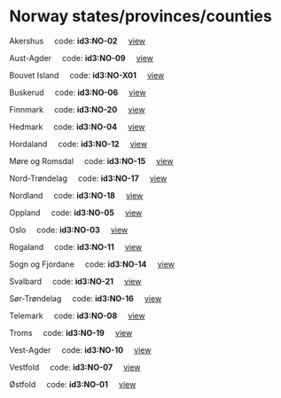 # Norway states/provinces/counties
Akershus&nbsp;&nbsp;&nbsp;&nbsp;&nbsp;code: **id3:NO-02**&nbsp;&nbsp;&nbsp;&nbsp;&nbsp;[view](../export/geojson/medium/id3/no/02.geojson)&nbsp;&nbsp;&nbsp;&nbsp;&nbsp;


Aust-Agder&nbsp;&nbsp;&nbsp;&nbsp;&nbsp;code: **id3:NO-09**&nbsp;&nbsp;&nbsp;&nbsp;&nbsp;[view](../export/geojson/medium/id3/no/09.geojson)&nbsp;&nbsp;&nbsp;&nbsp;&nbsp;


Bouvet Island&nbsp;&nbsp;&nbsp;&nbsp;&nbsp;code: **id3:NO-X01**&nbsp;&nbsp;&nbsp;&nbsp;&nbsp;[view](../export/geojson/medium/id3/no/x01.geojson)&nbsp;&nbsp;&nbsp;&nbsp;&nbsp;


Buskerud&nbsp;&nbsp;&nbsp;&nbsp;&nbsp;code: **id3:NO-06**&nbsp;&nbsp;&nbsp;&nbsp;&nbsp;[view](../export/geojson/medium/id3/no/06.geojson)&nbsp;&nbsp;&nbsp;&nbsp;&nbsp;


Finnmark&nbsp;&nbsp;&nbsp;&nbsp;&nbsp;code: **id3:NO-20**&nbsp;&nbsp;&nbsp;&nbsp;&nbsp;[view](../export/geojson/medium/id3/no/20.geojson)&nbsp;&nbsp;&nbsp;&nbsp;&nbsp;


Hedmark&nbsp;&nbsp;&nbsp;&nbsp;&nbsp;code: **id3:NO-04**&nbsp;&nbsp;&nbsp;&nbsp;&nbsp;[view](../export/geojson/medium/id3/no/04.geojson)&nbsp;&nbsp;&nbsp;&nbsp;&nbsp;


Hordaland&nbsp;&nbsp;&nbsp;&nbsp;&nbsp;code: **id3:NO-12**&nbsp;&nbsp;&nbsp;&nbsp;&nbsp;[view](../export/geojson/medium/id3/no/12.geojson)&nbsp;&nbsp;&nbsp;&nbsp;&nbsp;


Møre og Romsdal&nbsp;&nbsp;&nbsp;&nbsp;&nbsp;code: **id3:NO-15**&nbsp;&nbsp;&nbsp;&nbsp;&nbsp;[view](../export/geojson/medium/id3/no/15.geojson)&nbsp;&nbsp;&nbsp;&nbsp;&nbsp;


Nord-Trøndelag&nbsp;&nbsp;&nbsp;&nbsp;&nbsp;code: **id3:NO-17**&nbsp;&nbsp;&nbsp;&nbsp;&nbsp;[view](../export/geojson/medium/id3/no/17.geojson)&nbsp;&nbsp;&nbsp;&nbsp;&nbsp;


Nordland&nbsp;&nbsp;&nbsp;&nbsp;&nbsp;code: **id3:NO-18**&nbsp;&nbsp;&nbsp;&nbsp;&nbsp;[view](../export/geojson/medium/id3/no/18.geojson)&nbsp;&nbsp;&nbsp;&nbsp;&nbsp;


Oppland&nbsp;&nbsp;&nbsp;&nbsp;&nbsp;code: **id3:NO-05**&nbsp;&nbsp;&nbsp;&nbsp;&nbsp;[view](../export/geojson/medium/id3/no/05.geojson)&nbsp;&nbsp;&nbsp;&nbsp;&nbsp;


Oslo&nbsp;&nbsp;&nbsp;&nbsp;&nbsp;code: **id3:NO-03**&nbsp;&nbsp;&nbsp;&nbsp;&nbsp;[view](../export/geojson/medium/id3/no/03.geojson)&nbsp;&nbsp;&nbsp;&nbsp;&nbsp;


Rogaland&nbsp;&nbsp;&nbsp;&nbsp;&nbsp;code: **id3:NO-11**&nbsp;&nbsp;&nbsp;&nbsp;&nbsp;[view](../export/geojson/medium/id3/no/11.geojson)&nbsp;&nbsp;&nbsp;&nbsp;&nbsp;


Sogn og Fjordane&nbsp;&nbsp;&nbsp;&nbsp;&nbsp;code: **id3:NO-14**&nbsp;&nbsp;&nbsp;&nbsp;&nbsp;[view](../export/geojson/medium/id3/no/14.geojson)&nbsp;&nbsp;&nbsp;&nbsp;&nbsp;


Svalbard&nbsp;&nbsp;&nbsp;&nbsp;&nbsp;code: **id3:NO-21**&nbsp;&nbsp;&nbsp;&nbsp;&nbsp;[view](../export/geojson/medium/id3/no/21.geojson)&nbsp;&nbsp;&nbsp;&nbsp;&nbsp;


Sør-Trøndelag&nbsp;&nbsp;&nbsp;&nbsp;&nbsp;code: **id3:NO-16**&nbsp;&nbsp;&nbsp;&nbsp;&nbsp;[view](../export/geojson/medium/id3/no/16.geojson)&nbsp;&nbsp;&nbsp;&nbsp;&nbsp;


Telemark&nbsp;&nbsp;&nbsp;&nbsp;&nbsp;code: **id3:NO-08**&nbsp;&nbsp;&nbsp;&nbsp;&nbsp;[view](../export/geojson/medium/id3/no/08.geojson)&nbsp;&nbsp;&nbsp;&nbsp;&nbsp;


Troms&nbsp;&nbsp;&nbsp;&nbsp;&nbsp;code: **id3:NO-19**&nbsp;&nbsp;&nbsp;&nbsp;&nbsp;[view](../export/geojson/medium/id3/no/19.geojson)&nbsp;&nbsp;&nbsp;&nbsp;&nbsp;


Vest-Agder&nbsp;&nbsp;&nbsp;&nbsp;&nbsp;code: **id3:NO-10**&nbsp;&nbsp;&nbsp;&nbsp;&nbsp;[view](../export/geojson/medium/id3/no/10.geojson)&nbsp;&nbsp;&nbsp;&nbsp;&nbsp;


Vestfold&nbsp;&nbsp;&nbsp;&nbsp;&nbsp;code: **id3:NO-07**&nbsp;&nbsp;&nbsp;&nbsp;&nbsp;[view](../export/geojson/medium/id3/no/07.geojson)&nbsp;&nbsp;&nbsp;&nbsp;&nbsp;


Østfold&nbsp;&nbsp;&nbsp;&nbsp;&nbsp;code: **id3:NO-01**&nbsp;&nbsp;&nbsp;&nbsp;&nbsp;[view](../export/geojson/medium/id3/no/01.geojson)&nbsp;&nbsp;&nbsp;&nbsp;&nbsp;

